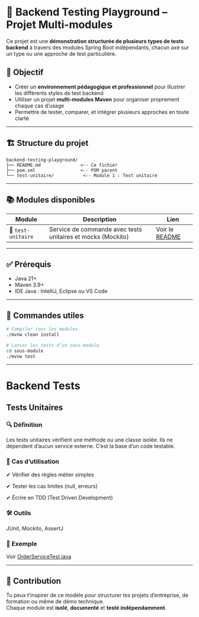 # 🧪 Backend Testing Playground – Projet Multi-modules

Ce projet est une **démonstration structurée de plusieurs types de tests backend** à travers des modules Spring Boot indépendants, chacun axé sur un type ou une approche de test particulière.

## 🎯 Objectif

- Créer un **environnement pédagogique et professionnel** pour illustrer les différents styles de test backend
- Utiliser un projet **multi-modules Maven** pour organiser proprement chaque cas d’usage
- Permettre de tester, comparer, et intégrer plusieurs approches en toute clarté

---

## 🏗️ Structure du projet

```
backend-testing-playground/
├── README.md               <-- Ce fichier
├── pom.xml                 <-- POM parent
└── test-unitaire/           <-- Module 1 : Test unitaire
```

---

## 📚 Modules disponibles

| Module         | Description | Lien |
|----------------|-------------|------|
| 🛒 `test-unitaire` | Service de commande avec tests unitaires et mocks (Mockito) | Voir le [README](./test-unitaire/README.md) |

---

## ✅ Prérequis

- Java 21+
- Maven 3.9+
- IDE Java : IntelliJ, Eclipse ou VS Code

---

## 🔧 Commandes utiles

```bash
# Compiler tous les modules
./mvnw clean install

# Lancer les tests d’un sous-module
cd sous-module
./mvnw test
```

---
# Backend Tests

## Tests Unitaires

### 🔍 Définition
Les tests unitaires vérifient une méthode ou une classe isolée. Ils ne dépendent d’aucun service externe. C’est la base d’un code testable.

### 🎯 Cas d’utilisation
✔ Vérifier des règles métier simples

✔ Tester les cas limites (null, erreurs)

✔ Écrire en TDD (Test Driven Development)

### 🛠 Outils
JUnit, Mockito, AssertJ


### 🧩 Exemple
Voir [OrderServiceTest.java](./test-unitaire/src/test/java/fr/backendtest/testunitaire/service/OrderServiceTest.java)

---

## 🙌 Contribution

Tu peux t’inspirer de ce modèle pour structurer tes projets d’entreprise, de formation ou même de démo technique.  
Chaque module est **isolé**, **documenté** et **testé indépendamment**.

